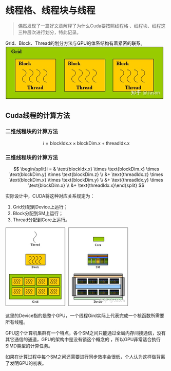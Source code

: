 # 线程格、线程块与线程

> 偶然发现了一篇好文章解释了为什么Cuda要按照线程格
、线程块、线程这三种层次进行划分，特此记录。

Grid、Block、Thread的划分方法与GPU的体系结构有着紧密的联系。
![](_img/thread.jpg)

## Cuda线程的计算方法

### 二维线程块的计算方法

$$
i = \text{blockIdx.x} \times \text{blockDim.x} + \text{threadIdx.x}
$$


### 三维线程块的计算方法
$$
\begin{split}i = & \text{blockIdx.x} \times \text{blockDim.x} \times \text{blockDim.y} \times \text{blockDim.z} \\
&+ \text{threadIdx.z} \times \text{blockDim.x} \times \text{blockDim.y} \\
&+ \text{threadIdx.y} \times \text{blockDim.x} \\
&+ \text{threadIdx.x}\end{split}
$$




实际设计中，CUDA将这种对应关系规定为：
1. Grid分配到Device上运行；
2. Block分配到SM上运行；
3. Thread分配到Core上运行。

![](_img/dev.jpg)


这里的Device指的是整个GPU，一个线程Gird实际上代表完成一个核函数所需要所有线程。

GPU这个计算机集群有一个特点，各个SM之间只能通过全局内存间接通信，没有其它通信的通道，GPU的架构中是没有锁这个概念的
，所以GPU非常适合执行SIMD类型的计算任务。

如果在计算过程中每个SM之间还需要进行同步效率会很低，个人认为这样做背离了发明GPU的初衷。